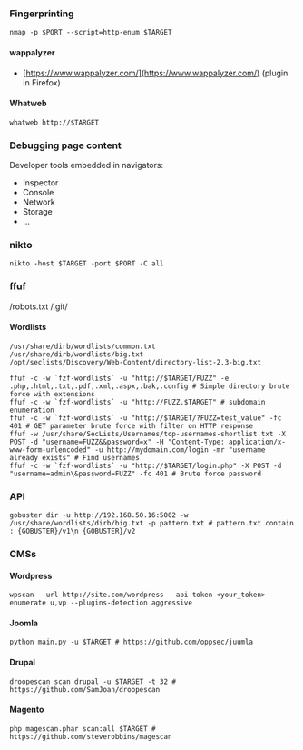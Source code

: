 ### Fingerprinting

```shell
nmap -p $PORT --script=http-enum $TARGET
```

#### wappalyzer

- [https://www.wappalyzer.com/](https://www.wappalyzer.com/) (plugin in Firefox)

#### Whatweb

```shell 
whatweb http://$TARGET
```

### Debugging page content

Developer tools embedded in navigators:
- Inspector
- Console
- Network
- Storage
- ...

### nikto

```shell
nikto -host $TARGET -port $PORT -C all
```

### ffuf

/robots.txt
/.git/

#### Wordlists

```shell
/usr/share/dirb/wordlists/common.txt
/usr/share/dirb/wordlists/big.txt
/opt/seclists/Discovery/Web-Content/directory-list-2.3-big.txt
```

```shell
ffuf -c -w `fzf-wordlists` -u "http://$TARGET/FUZZ" -e .php,.html,.txt,.pdf,.xml,.aspx,.bak,.config # Simple directory brute force with extensions
ffuf -c -w `fzf-wordlists` -u "http://FUZZ.$TARGET" # subdomain enumeration
ffuf -c -w `fzf-wordlists` -u "http://$TARGET/?FUZZ=test_value" -fc 401 # GET parameter brute force with filter on HTTP response
ffuf -w /usr/share/SecLists/Usernames/top-usernames-shortlist.txt -X POST -d "username=FUZZ&&password=x" -H "Content-Type: application/x-www-form-urlencoded" -u http://mydomain.com/login -mr "username already exists" # Find usernames
ffuf -c -w `fzf-wordlists` -u "http://$TARGET/login.php" -X POST -d "username=admin\&password=FUZZ" -fc 401 # Brute force password
```

### API

```shell
gobuster dir -u http://192.168.50.16:5002 -w /usr/share/wordlists/dirb/big.txt -p pattern.txt # pattern.txt contain : {GOBUSTER}/v1\n {GOBUSTER}/v2
```

### CMSs

#### Wordpress

```shell
wpscan --url http://site.com/wordpress --api-token <your_token> --enumerate u,vp --plugins-detection aggressive
```

#### Joomla

```shell
python main.py -u $TARGET # https://github.com/oppsec/juumla
```

#### Drupal

```shell
droopescan scan drupal -u $TARGET -t 32 # https://github.com/SamJoan/droopescan
```

#### Magento

```shell
php magescan.phar scan:all $TARGET # https://github.com/steverobbins/magescan
```
